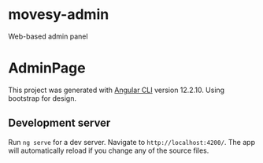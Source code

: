 # movesy-admin
Web-based admin panel

# AdminPage

This project was generated with [Angular CLI](https://github.com/angular/angular-cli) version 12.2.10. Using bootstrap for design.

## Development server

Run `ng serve` for a dev server. Navigate to `http://localhost:4200/`. The app will automatically reload if you change any of the source files.
